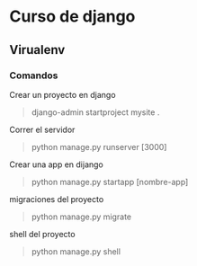 # Curso de django

## Virualenv


### Comandos

Crear un proyecto en django
>django-admin startproject mysite .

Correr el servidor
>python manage.py runserver [3000]

Crear una app en dijango
>python manage.py startapp [nombre-app]

migraciones del proyecto
>python manage.py migrate

shell del proyecto
>python manage.py shell